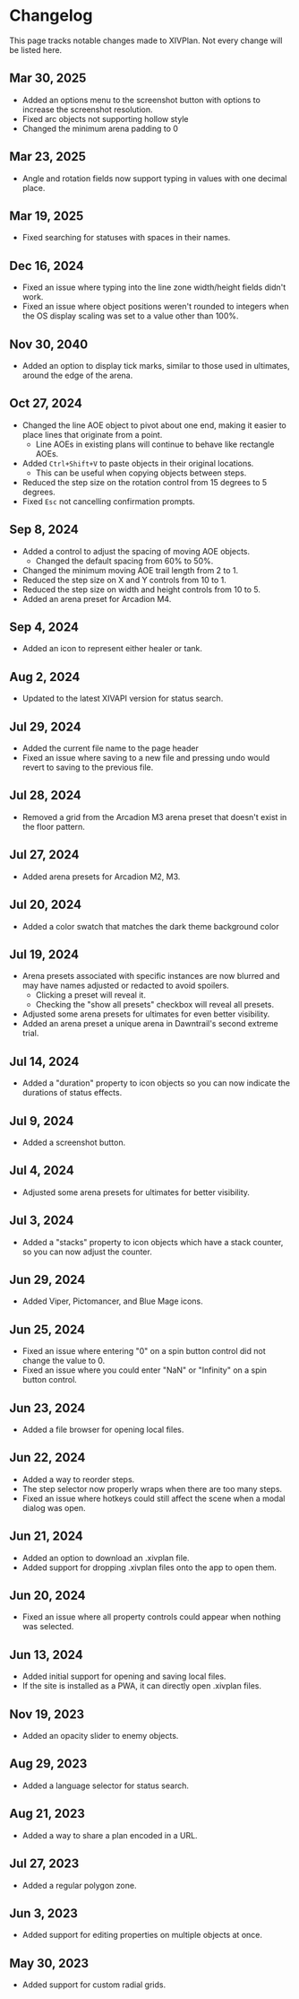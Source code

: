 # Changelog

This page tracks notable changes made to XIVPlan. Not every change will be listed here.

## Mar 30, 2025

- Added an options menu to the screenshot button with options to increase the screenshot resolution.
- Fixed arc objects not supporting hollow style
- Changed the minimum arena padding to 0

## Mar 23, 2025

- Angle and rotation fields now support typing in values with one decimal place.

## Mar 19, 2025

- Fixed searching for statuses with spaces in their names.

## Dec 16, 2024

- Fixed an issue where typing into the line zone width/height fields didn't work.
- Fixed an issue where object positions weren't rounded to integers when the OS display scaling was set to a value other than 100%.

## Nov 30, 2040

- Added an option to display tick marks, similar to those used in ultimates, around the edge of the arena.

## Oct 27, 2024

- Changed the line AOE object to pivot about one end, making it easier to place lines that originate from a point.
  - Line AOEs in existing plans will continue to behave like rectangle AOEs.
- Added `Ctrl+Shift+V` to paste objects in their original locations.
  - This can be useful when copying objects between steps.
- Reduced the step size on the rotation control from 15 degrees to 5 degrees.
- Fixed `Esc` not cancelling confirmation prompts.

## Sep 8, 2024

- Added a control to adjust the spacing of moving AOE objects.
  - Changed the default spacing from 60% to 50%.
- Changed the minimum moving AOE trail length from 2 to 1.
- Reduced the step size on X and Y controls from 10 to 1.
- Reduced the step size on width and height controls from 10 to 5.
- Added an arena preset for Arcadion M4.

## Sep 4, 2024

- Added an icon to represent either healer or tank.

## Aug 2, 2024

- Updated to the latest XIVAPI version for status search.

## Jul 29, 2024

- Added the current file name to the page header
- Fixed an issue where saving to a new file and pressing undo would revert to saving to the previous file.

## Jul 28, 2024

- Removed a grid from the Arcadion M3 arena preset that doesn't exist in the floor pattern.

## Jul 27, 2024

- Added arena presets for Arcadion M2, M3.

## Jul 20, 2024

- Added a color swatch that matches the dark theme background color

## Jul 19, 2024

- Arena presets associated with specific instances are now blurred and may have names adjusted or redacted to avoid spoilers.
  - Clicking a preset will reveal it.
  - Checking the "show all presets" checkbox will reveal all presets.
- Adjusted some arena presets for ultimates for even better visibility.
- Added an arena preset a unique arena in Dawntrail's second extreme trial.

## Jul 14, 2024

- Added a "duration" property to icon objects so you can now indicate the durations of status effects.

## Jul 9, 2024

- Added a screenshot button.

## Jul 4, 2024

- Adjusted some arena presets for ultimates for better visibility.

## Jul 3, 2024

- Added a "stacks" property to icon objects which have a stack counter, so you can now adjust the counter.

## Jun 29, 2024

- Added Viper, Pictomancer, and Blue Mage icons.

## Jun 25, 2024

- Fixed an issue where entering "0" on a spin button control did not change the value to 0.
- Fixed an issue where you could enter "NaN" or "Infinity" on a spin button control.

## Jun 23, 2024

- Added a file browser for opening local files.

## Jun 22, 2024

- Added a way to reorder steps.
- The step selector now properly wraps when there are too many steps.
- Fixed an issue where hotkeys could still affect the scene when a modal dialog was open.

## Jun 21, 2024

- Added an option to download an .xivplan file.
- Added support for dropping .xivplan files onto the app to open them.

## Jun 20, 2024

- Fixed an issue where all property controls could appear when nothing was selected.

## Jun 13, 2024

- Added initial support for opening and saving local files.
- If the site is installed as a PWA, it can directly open .xivplan files.

## Nov 19, 2023

- Added an opacity slider to enemy objects.

## Aug 29, 2023

- Added a language selector for status search.

## Aug 21, 2023

- Added a way to share a plan encoded in a URL.

## Jul 27, 2023

- Added a regular polygon zone.

## Jun 3, 2023

- Added support for editing properties on multiple objects at once.

## May 30, 2023

- Added support for custom radial grids.
